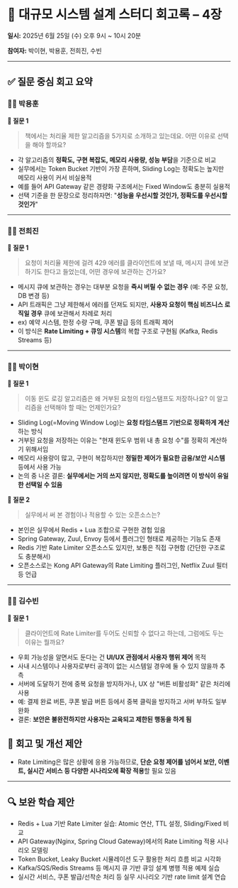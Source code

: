 # 🧾 대규모 시스템 설계 스터디 회고록 – 4장

**일시:** 2025년 6월 25일 (수)  오후 9시 ~ 10시 20분

**참여자:** 박이현, 박용훈, 전희진, 수빈

---

## ✅ 질문 중심 회고 요약

### 🧑‍💻 박용훈

**💬 질문 1**

> 책에서는 처리율 제한 알고리즘을 5가지로 소개하고 있는데요. 어떤 이유로 선택을 해야 할까요?

* 각 알고리즘의 **정확도, 구현 복잡도, 메모리 사용량, 성능 부담**을 기준으로 비교
* 실무에서는 Token Bucket 기반이 가장 흔하며, Sliding Log는 정확도는 높지만 메모리 사용이 커서 비실용적
* 예를 들어 API Gateway 같은 경량화 구조에서는 Fixed Window도 충분히 실용적
* 선택 기준을 한 문장으로 정리하자면: "**성능을 우선시할 것인가, 정확도를 우선시할 것인가**"

---

### 🧑‍💻 전희진

**💬 질문 1**

> 요청이 처리율 제한에 걸려 429 에러를 클라이언트에 보낼 때, 메시지 큐에 보관하기도 한다고 들었는데, 어떤 경우에 보관하는 건가요?

* 메시지 큐에 보관하는 경우는 대부분 요청을 **즉시 버릴 수 없는 경우** (예: 주문 요청, DB 변경 등)
* API 트래픽은 그냥 제한해서 에러를 던져도 되지만, **사용자 요청이 핵심 비즈니스 로직일 경우** 큐에 보관해서 차례로 처리
* ex) 예약 시스템, 한정 수량 구매, 쿠폰 발급 등의 트래픽 제어
* 이 방식은 **Rate Limiting + 큐잉 시스템**의 복합 구조로 구현됨 (Kafka, Redis Streams 등)

---

### 🧑‍💻 박이현

**💬 질문 1**

> 이동 윈도 로깅 알고리즘은 왜 거부된 요청의 타임스탬프도 저장하나요? 이 알고리즘을 선택해야 할 때는 언제인가요?

* Sliding Log(=Moving Window Log)는 **요청 타임스탬프 기반으로 정확하게 계산**하는 방식
* 거부된 요청을 저장하는 이유는 "현재 윈도우 범위 내 총 요청 수"를 정확히 계산하기 위해서임
* 메모리 사용량이 많고, 구현이 복잡하지만 **정밀한 제어가 필요한 금융/보안 시스템** 등에서 사용 가능
* 논의 중 나온 결론: **실무에서는 거의 쓰지 않지만, 정확도를 높이려면 이 방식이 유일한 선택일 수 있음**

**💬 질문 2**

> 실무에서 써 본 경험이나 적용할 수 있는 오픈소스는?

* 본인은 실무에서 Redis + Lua 조합으로 구현한 경험 있음
* Spring Gateway, Zuul, Envoy 등에서 플러그인 형태로 제공하는 기능도 존재
* Redis 기반 Rate Limiter 오픈소스도 있지만, 보통은 직접 구현함 (간단한 구조로도 충분해서)
* 오픈소스로는 Kong API Gateway의 Rate Limiting 플러그인, Netflix Zuul 필터 등 언급

---

### 🧑‍💻 김수빈

**💬 질문 1**

> 클라이언트에 Rate Limiter를 두어도 신뢰할 수 없다고 하는데, 그럼에도 두는 이유는 뭘까요?

* 우회 가능성을 알면서도 둔다는 건 **UI/UX 관점에서 사용자 행위 제어** 목적
* 사내 시스템이나 사용자로부터 공격이 없는 시스템일 경우에 둘 수 있지 않을까 추측
* 서버에 도달하기 전에 중복 요청을 방지하거나, UX 상 "버튼 비활성화" 같은 처리에 사용
* 예: 결제 완료 버튼, 쿠폰 발급 버튼 등에서 중복 클릭을 방지하고 서버 부하도 일부 완화
* 결론: **보안은 불완전하지만 사용자는 교육되고 제한된 행동을 하게 됨**

## 📝 회고 및 개선 제안

* Rate Limiting은 많은 상황에 응용 가능하므로, **단순 요청 제어를 넘어서 보안, 이벤트, 실시간 서비스 등 다양한 시나리오에 확장 적용**할 필요 있음

---

## 🔍 보완 학습 제안

* Redis + Lua 기반 Rate Limiter 실습: Atomic 연산, TTL 설정, Sliding/Fixed 비교
* API Gateway(Nginx, Spring Cloud Gateway)에서의 Rate Limiting 적용 시나리오 모델링
* Token Bucket, Leaky Bucket 시뮬레이션 도구 활용한 처리 흐름 비교 시각화
* Kafka/SQS/Redis Streams 등 메시지 큐 기반 큐잉 설계 병행 적용 예제 실습
* 실시간 서비스, 쿠폰 발급/선착순 처리 등 실무 시나리오 기반 rate limit 설계 연습

